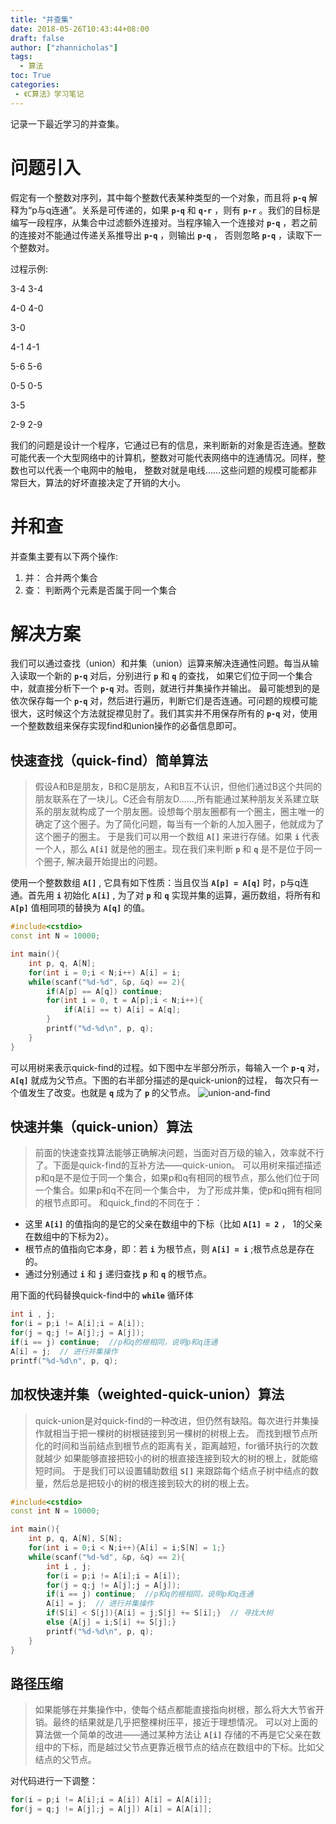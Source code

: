 ```yaml
---
title: "并查集"
date: 2018-05-26T10:43:44+08:00
draft: false
author: ["zhannicholas"]
tags:
  - 算法
toc: True
categories: 
 - 《C算法》学习笔记
---
```


记录一下最近学习的并查集。

# 问题引入

假定有一个整数对序列，其中每个整数代表某种类型的一个对象，而且将 **`p-q`** 解释为“p与q连通”。关系是可传递的，如果 **`p-q`** 和 **`q-r`** ，则有
 **`p-r`** 。我们的目标是编写一段程序，从集合中过滤额外连接对。当程序输入一个连接对 **`p-q`** ，若之前的连接对不能通过传递关系推导出 **`p-q`** ，则输出
 **`p-q`** ， 否则忽略 **`p-q`** ，读取下一个整数对。

过程示例:

3-4    3-4

4-0    4-0

3-0

4-1    4-1

5-6    5-6

0-5    0-5

3-5

2-9    2-9

我们的问题是设计一个程序，它通过已有的信息，来判断新的对象是否连通。整数可能代表一个大型网络中的计算机，整数对可能代表网络中的连通情况。同样，整数也可以代表一个电网中的触电， 整数对就是电线……这些问题的规模可能都非常巨大，算法的好坏直接决定了开销的大小。

# 并和查

并查集主要有以下两个操作:

 1. 并： 合并两个集合
 2. 查： 判断两个元素是否属于同一个集合

# 解决方案

我们可以通过查找（union）和并集（union）运算来解决连通性问题。每当从输入读取一个新的 **`p-q`** 对后，分别进行 **`p`** 和 **`q`** 的查找， 如果它们位于同一个集合中，就直接分析下一个 **`p-q`** 对。否则，就进行并集操作并输出。
最可能想到的是依次保存每一个 **`p-q`** 对，然后进行遍历，判断它们是否连通。可问题的规模可能很大，这时候这个方法就捉襟见肘了。我们其实并不用保存所有的  **`p-q`** 对，使用一个整数数组来保存实现find和union操作的必备信息即可。

## 快速查找（quick-find）简单算法

> 假设A和B是朋友，B和C是朋友，A和B互不认识，但他们通过B这个共同的朋友联系在了一块儿。C还会有朋友D……,所有能通过某种朋友关系建立联系的朋友就构成了一个朋友圈。设想每个朋友圈都有一个圈主，圈主唯一的确定了这个圈子。为了简化问题，每当有一个新的人加入圈子，他就成为了这个圈子的圈主。
于是我们可以用一个数组 **`A[]`** 来进行存储。如果 **`i`** 代表一个人，那么 **`A[i]`** 就是他的圈主。现在我们来判断 **`p`** 和 **`q`** 是不是位于同一个圈子, 解决最开始提出的问题。

使用一个整数数组 **`A[]`** , 它具有如下性质：当且仅当 **`A[p] = A[q]`** 时，p与q连通。首先用 **`i`** 初始化 **`A[i]`** , 为了对 **`p`** 和 **`q`** 实现并集的运算，遍历数组，将所有和 **`A[p]`** 值相同项的替换为 **`A[q]`** 的值。

```C++
#include<cstdio>
const int N = 10000;

int main(){
    int p, q, A[N];
    for(int i = 0;i < N;i++) A[i] = i;
    while(scanf("%d-%d", &p, &q) == 2){
        if(A[p] == A[q]) continue;
        for(int i = 0, t = A[p];i < N;i++){
            if(A[i] == t) A[i] = A[q];
        }
        printf("%d-%d\n", p, q);
    }
}
```

可以用树来表示quick-find的过程。如下图中左半部分所示，每输入一个 **`p-q`** 对， **`A[q]`** 就成为父节点。下图的右半部分描述的是quick-union的过程， 每次只有一个值发生了改变。也就是 **`q`** 成为了 **`p`** 的父节点。
![union-and-find](/images/union-and-find.jpg)

## 快速并集（quick-union）算法

> 前面的快速查找算法能够正确解决问题，当面对百万级的输入，效率就不行了。下面是quick-find的互补方法——quick-union。
可以用树来描述描述p和q是不是位于同一个集合，如果p和q有相同的根节点，那么他们位于同一个集合。如果p和q不在同一个集合中，
为了形成并集，使p和q拥有相同的根节点即可。
> 和quick_find的不同在于：
* 这里 **`A[i]`** 的值指向的是它的父亲在数组中的下标（比如 **`A[1] = 2`** ， 1的父亲在数组中的下标为2）。
* 根节点的值指向它本身，即：若 **`i`** 为根节点，则 **`A[i] = i`** ;根节点总是存在的。
* 通过分别通过 **`i`** 和 **`j`** 递归查找 **`p`** 和 **`q`** 的根节点。

用下面的代码替换quick-find中的 **`while`** 循环体

```C++
int i , j;
for(i = p;i != A[i];i = A[i]);
for(j = q;j != A[j];j = A[j]);
if(i == j) continue;  //p和q的根相同，说明p和q连通
A[i] = j;  // 进行并集操作
printf("%d-%d\n", p, q);
```

## 加权快速并集（weighted-quick-union）算法

> quick-union是对quick-find的一种改进，但仍然有缺陷。每次进行并集操作就相当于把一棵树的树根链接到另一棵树的树根上去。
而找到根节点所化的时间和当前结点到根节点的距离有关，距离越短，for循环执行的次数就越少
如果能够直接把较小的树的根直接连接到较大的树的根上，就能缩短时间。
于是我们可以设置辅助数组 **`S[]`** 来跟踪每个结点子树中结点的数量，然后总是把较小的树的根连接到较大的树的根上去。

```C++
#include<cstdio>
const int N = 10000;

int main(){
    int p, q, A[N], S[N];
    for(int i = 0;i < N;i++){A[i] = i;S[N] = 1;}
    while(scanf("%d-%d", &p, &q) == 2){
        int i , j;
        for(i = p;i != A[i];i = A[i]);
        for(j = q;j != A[j];j = A[j]);
        if(i == j) continue;  //p和q的根相同，说明p和q连通
        A[i] = j;  // 进行并集操作
        if(S[i] < S[j]){A[i] = j;S[j] += S[i];}  // 寻找大树
        else {A[j] = i;S[i] += S[j];}
        printf("%d-%d\n", p, q);
    }
}
```

## 路径压缩

> 如果能够在并集操作中，使每个结点都能直接指向树根，那么将大大节省开销。最终的结果就是几乎把整棵树压平，接近于理想情况。
可以对上面的算法做一个简单的改进——通过某种方法让 **`A[i]`** 存储的不再是它父亲在数组中的下标，而是越过父节点更靠近根节点的结点在数组中的下标。比如父结点的父节点。

对代码进行一下调整：

```C++
for(i = p;i != A[i];i = A[i]) A[i] = A[A[i]];
for(j = q;j != A[j];j = A[j]) A[i] = A[A[i]];
```
